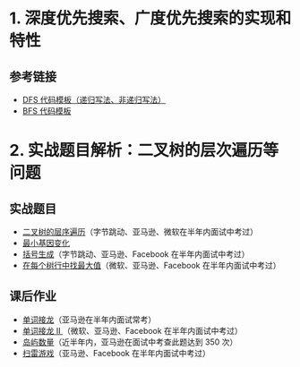 # 1. 深度优先搜索、广度优先搜索的实现和特性

## 参考链接

- [ DFS 代码模板（递归写法、非递归写法）](https://shimo.im/docs/UdY2UUKtliYXmk8t/)
- [ BFS 代码模板](https://shimo.im/docs/ZBghMEZWix0Lc2jQ/)

# 2. 实战题目解析：二叉树的层次遍历等问题

## 实战题目

- [二叉树的层序遍历](https://leetcode-cn.com/problems/binary-tree-level-order-traversal/#/description)（字节跳动、亚马逊、微软在半年内面试中考过）
- [最小基因变化](https://leetcode-cn.com/problems/minimum-genetic-mutation/#/description)
- [括号生成](https://leetcode-cn.com/problems/generate-parentheses/#/description)（字节跳动、亚马逊、Facebook 在半年内面试中考过）
- [在每个树行中找最大值](https://leetcode-cn.com/problems/find-largest-value-in-each-tree-row/#/description)（微软、亚马逊、Facebook 在半年内面试中考过）

## 课后作业

- [单词接龙](https://leetcode-cn.com/problems/word-ladder/description/)（亚马逊在半年内面试常考）
- [单词接龙 II ](https://leetcode-cn.com/problems/word-ladder-ii/description/)（微软、亚马逊、Facebook 在半年内面试中考过）
- [岛屿数量](https://leetcode-cn.com/problems/number-of-islands/)（近半年内，亚马逊在面试中考查此题达到 350 次）
- [扫雷游戏](https://leetcode-cn.com/problems/minesweeper/description/)（亚马逊、Facebook 在半年内面试中考过）